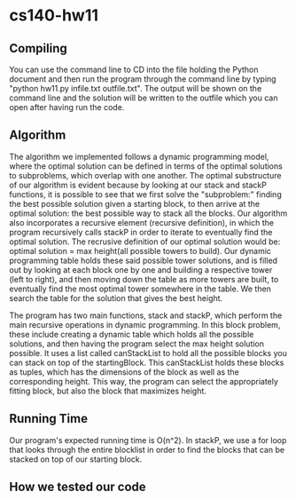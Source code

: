 # cs140-hw11 #

## Compiling ##

You can use the command line to CD into the file holding the Python document and then run the program through the command line by typing "python hw11.py infile.txt outfile.txt". The output will be shown on the command line and the solution will be written to the outfile which you can open after having run the code. 

## Algorithm ## 

The algorithm we implemented follows a dynamic programming model, where the optimal solution can be defined in terms of the optimal solutions to subproblems, which overlap with one another. 
The optimal substructure of our algorithm is evident because by looking at our stack and stackP functions, it is possible to see that we first solve the "subproblem:" finding the best possible solution given a starting block, to then arrive at the optimal solution: the best possible way to stack all the blocks. 
Our algorithm also incorporates a recursive element (recursive definition), in which the program recursively calls stackP in order to iterate to eventually find the optimal solution. The recrusive definition of our optimal solution would be: optimal solution = max height(all possible towers to build). 
Our dynamic programming table holds these said possible tower solutions, and is filled out by looking at each block one by one and building a respective tower (left to right), and then moving down the table as more towers are built, to eventually find the most optimal tower somewhere in the table. We then search the table for the solution that gives the best height.  


The program has two main functions, stack and stackP, which perform the main recursive operations in dynamic programming. In this block problem, these include creating a dynamic table which holds all the possible solutions, and then having the program select the max height solution possible. It uses a list called canStackList to hold all the possible blocks you can stack on top of the startingBlock. This canStackList holds these blocks as tuples, which has the dimensions of the block as well as the corresponding height. This way, the program can select the appropriately fitting block, but also the block that maximizes height. 


## Running Time ##

Our program's expected running time is O(n^2). In stackP, we use a for loop that looks through the entire blocklist in order to find the blocks that can be stacked on top of our starting block. 

 ## How we tested our code ## 


